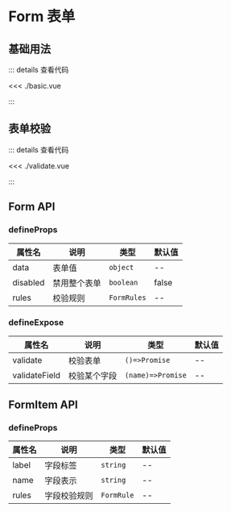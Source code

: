 <script setup lang="ts">
import Basic from './basic.vue'
import Vaildate from './validate.vue'

</script>

# Form 表单

## 基础用法

<Basic />

::: details 查看代码

<<< ./basic.vue

:::

## 表单校验

<Vaildate />

::: details 查看代码

<<< ./validate.vue

:::

## Form API

###  defineProps

| 属性名   | 说明     | 类型        | 默认值 |
| -------- |--------| ----------- | ------ |
| data     | 表单值    | `object`    | --     |
| disabled | 禁用整个表单 | `boolean`   | false  |
| rules    | 校验规则   | `FormRules` | --     |

###  defineExpose

| 属性名        | 说明         | 类型                | 默认值 |
| ------------- | ------------ |-------------------| ------ |
| validate      | 校验表单     | `()=>Promise`     | --     |
| validateField | 校验某个字段 | `(name)=>Promise` | --     |

## FormItem API 

###  defineProps

| 属性名   | 说明     | 类型         | 默认值 |
|-------|--------|------------|-----|
| label | 字段标签   | `string`   | --  |
| name  | 字段表示   | `string`   | --  |
| rules | 字段校验规则 | `FormRule` | --  |


